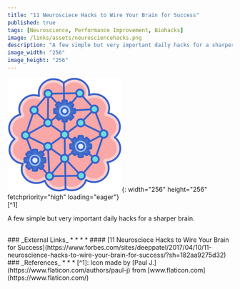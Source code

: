 ```yaml
---
title: "11 Neurosciece Hacks to Wire Your Brain for Success"
published: true
tags: [Neuroscience, Performance Improvement, Biohacks]
image: /links/assets/neurosciencehacks.png
description: "A few simple but very important daily hacks for a sharper brain."
image_width: "256"
image_height: "256"
---
```


![](/links/assets/neurosciencehacks.png){: width="256" height="256" fetchpriority="high" loading="eager"}
<br>
[^1]

A few simple but very important daily hacks for a sharper brain.

<br>
### _External Links_
* * *
* #### [11 Neurosciece Hacks to Wire Your Brain for Success](https://www.forbes.com/sites/deeppatel/2017/04/10/11-neuroscience-hacks-to-wire-your-brain-for-success/?sh=182aa9275d32)

<br>
### _References_
* * *
[^1]: Icon made by [Paul J.](https://www.flaticon.com/authors/paul-j) from [www.flaticon.com](https://www.flaticon.com/)
